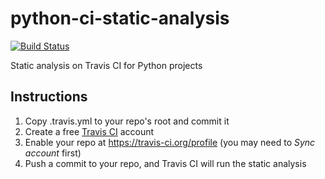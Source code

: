 # python-ci-static-analysis

[![Build Status](https://travis-ci.org/hugovk/python-ci-static-analysis.svg?branch=master)](https://travis-ci.org/hugovk/python-ci-static-analysis)

Static analysis on Travis CI for Python projects

## Instructions

1. Copy .travis.yml to your repo's root and commit it
2. Create a free [Travis CI](https://travis-ci.org) account
3. Enable your repo at https://travis-ci.org/profile (you may need to <i>Sync account</i> first)
4. Push a commit to your repo, and Travis CI will run the static analysis
